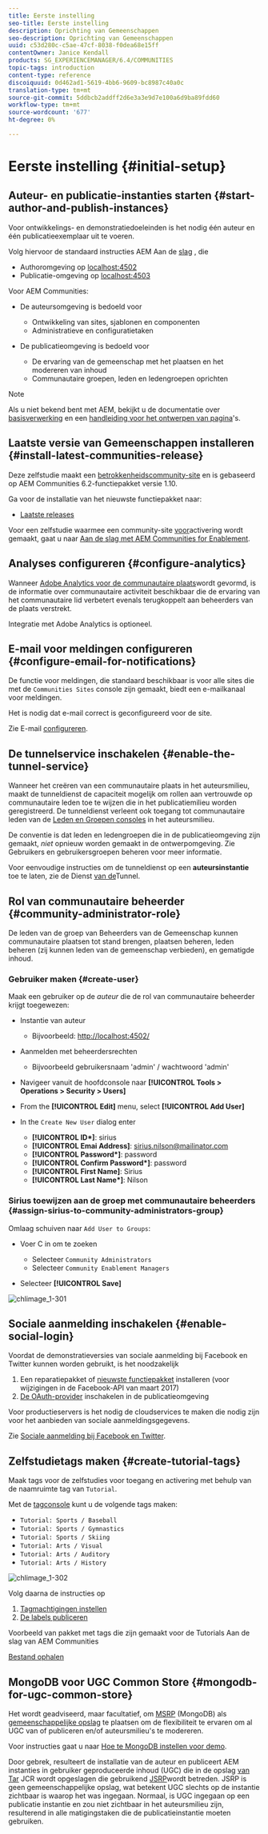 ```yaml
---
title: Eerste instelling
seo-title: Eerste instelling
description: Oprichting van Gemeenschappen
seo-description: Oprichting van Gemeenschappen
uuid: c53d280c-c5ae-47cf-8038-f0dea68e15ff
contentOwner: Janice Kendall
products: SG_EXPERIENCEMANAGER/6.4/COMMUNITIES
topic-tags: introduction
content-type: reference
discoiquuid: 0d462ad1-5619-4bb6-9609-bc8987c40a0c
translation-type: tm+mt
source-git-commit: 5ddbcb2addff2d6e3a3e9d7e100a6d9ba89fdd60
workflow-type: tm+mt
source-wordcount: '677'
ht-degree: 0%

---
```



# Eerste instelling {#initial-setup}

## Auteur- en publicatie-instanties starten {#start-author-and-publish-instances}

Voor ontwikkelings- en demonstratiedoeleinden is het nodig één auteur en één publicatieexemplaar uit te voeren.

Volg hiervoor de standaard instructies AEM Aan de [slag](../../help/sites-deploying/deploy.md#getting-started) , die

* Authoromgeving op [localhost:4502](http://localhost:4502/)
* Publicatie-omgeving op [localhost:4503](http://localhost:4503/)

Voor AEM Communities:

* De auteursomgeving is bedoeld voor

   * Ontwikkeling van sites, sjablonen en componenten
   * Administratieve en configuratietaken

* De publicatieomgeving is bedoeld voor

   * De ervaring van de gemeenschap met het plaatsen en het modereren van inhoud
   * Communautaire groepen, leden en ledengroepen oprichten

>[!NOTE]
>
>Als u niet bekend bent met AEM, bekijkt u de documentatie over [basisverwerking](../../help/sites-authoring/basic-handling.md) en een [handleiding voor het ontwerpen van pagina](../../help/sites-authoring/qg-page-authoring.md)&#39;s.

## Laatste versie van Gemeenschappen installeren {#install-latest-communities-release}

Deze zelfstudie maakt een [betrokkenheidscommunity-site](overview.md#engagement-community) en is gebaseerd op AEM Communities 6.2-functiepakket versie 1.10.

Ga voor de installatie van het nieuwste functiepakket naar:

* [Laatste releases](deploy-communities.md#latest-releases)

Voor een zelfstudie waarmee een community-site [voor](overview.md#enablement-community)activering wordt gemaakt, gaat u naar [Aan de slag met AEM Communities for Enablement](getting-started-enablement.md).

## Analyses configureren {#configure-analytics}

Wanneer [Adobe Analytics voor de communautaire plaats](analytics.md)wordt gevormd, is de informatie over communautaire activiteit beschikbaar die de ervaring van het communautaire lid verbetert evenals terugkoppelt aan beheerders van de plaats verstrekt.

Integratie met Adobe Analytics is optioneel.

## E-mail voor meldingen configureren {#configure-email-for-notifications}

De functie voor meldingen, die standaard beschikbaar is voor alle sites die met de `Communities Sites` console zijn gemaakt, biedt een e-mailkanaal voor meldingen.

Het is nodig dat e-mail correct is geconfigureerd voor de site.

Zie E-mail [configureren](email.md).

## De tunnelservice inschakelen {#enable-the-tunnel-service}

Wanneer het creëren van een communautaire plaats in het auteursmilieu, maakt de tunneldienst de capaciteit mogelijk om rollen aan vertrouwde op communautaire leden toe te wijzen die in het publicatiemilieu worden geregistreerd. De tunneldienst verleent ook toegang tot communautaire leden van de [Leden en Groepen consoles](members.md) in het auteursmilieu.

De conventie is dat leden en ledengroepen die in de publicatieomgeving zijn gemaakt, *niet* opnieuw worden gemaakt in de ontwerpomgeving. Zie Gebruikers en gebruikersgroepen [](users.md)beheren voor meer informatie.

Voor eenvoudige instructies om de tunneldienst op een **auteursinstantie** toe te laten, zie de Dienst [van de](deploy-communities.md#tunnel-service-on-author)Tunnel.

## Rol van communautaire beheerder {#community-administrator-role}

De leden van de groep van Beheerders van de Gemeenschap kunnen communautaire plaatsen tot stand brengen, plaatsen beheren, leden beheren (zij kunnen leden van de gemeenschap verbieden), en gematigde inhoud.

### Gebruiker maken {#create-user}

Maak een gebruiker op de *auteur* die de rol van communautaire beheerder krijgt toegewezen:

* Instantie van auteur

   * Bijvoorbeeld: [http://localhost:4502/](http://localhost:4503/)

* Aanmelden met beheerdersrechten

   * Bijvoorbeeld gebruikersnaam &#39;admin&#39; / wachtwoord &#39;admin&#39;

* Navigeer vanuit de hoofdconsole naar **[!UICONTROL Tools > Operations > Security > Users]**
* From the **[!UICONTROL Edit]** menu, select **[!UICONTROL Add User]**

* In the `Create New User` dialog enter

   * **[!UICONTROL ID&ast;]**: sirius
   * **[!UICONTROL Emai Address]**: sirius.nilson@mailinator.com
   * **[!UICONTROL Password&ast;]**: password
   * **[!UICONTROL Confirm Password&ast;]**: password
   * **[!UICONTROL First Name]**: Sirius
   * **[!UICONTROL Last Name&ast;]**: Nilson

### Sirius toewijzen aan de groep met communautaire beheerders {#assign-sirius-to-community-administrators-group}

Omlaag schuiven naar `Add User to Groups`:

* Voer C in om te zoeken

   * Selecteer `Community Administrators`
   * Selecteer `Community Enablement Managers`

* Selecteer **[!UICONTROL Save]**

![chlimage_1-301](assets/chlimage_1-301.png)

## Sociale aanmelding inschakelen {#enable-social-login}

Voordat de demonstratieversies van sociale aanmelding bij Facebook en Twitter kunnen worden gebruikt, is het noodzakelijk

1. Een reparatiepakket of [nieuwste functiepakket](deploy-communities.md#latestfeaturepack) installeren (voor wijzigingen in de Facebook-API van maart 2017)
1. [De OAuth-provider](social-login.md#adobe-granite-oauth-authentication-handler) inschakelen in de publicatieomgeving

Voor productieservers is het nodig de cloudservices te maken die nodig zijn voor het aanbieden van sociale aanmeldingsgegevens.

Zie [Sociale aanmelding bij Facebook en Twitter](social-login.md).

## Zelfstudietags maken {#create-tutorial-tags}

Maak tags voor de zelfstudies voor toegang en activering met behulp van de naamruimte tag van `Tutorial`.

Met de [tagconsole](../../help/sites-administering/tags.md#tagging-console) kunt u de volgende tags maken:

* `Tutorial: Sports / Baseball`
* `Tutorial: Sports / Gymnastics`
* `Tutorial: Sports / Skiing`
* `Tutorial: Arts / Visual`
* `Tutorial: Arts / Auditory`
* `Tutorial: Arts / History`

![chlimage_1-302](assets/chlimage_1-302.png)

Volg daarna de instructies op

1. [Tagmachtigingen instellen](../../help/sites-administering/tags.md#setting-tag-permissions)
1. [De labels publiceren](../../help/sites-administering/tags.md#publishing-tags)

Voorbeeld van pakket met tags die zijn gemaakt voor de Tutorials Aan de slag van AEM Communities

[Bestand ophalen](assets/tutorial_tags-v63.zip)

## MongoDB voor UGC Common Store {#mongodb-for-ugc-common-store}

Het wordt geadviseerd, maar facultatief, om [MSRP](msrp.md) (MongoDB) als [gemeenschappelijke opslag](working-with-srp.md) te plaatsen om de flexibiliteit te ervaren om al UGC van of publiceren en/of auteursmilieu&#39;s te modereren.

Voor instructies gaat u naar [Hoe te MongoDB instellen voor demo](demo-mongo.md).

Door gebrek, resulteert de installatie van de auteur en publiceert AEM instanties in gebruiker geproduceerde inhoud (UGC) die in de opslag [van Tar](../../help/sites-deploying/platform.md) JCR wordt opgeslagen die gebruikend [JSRP](jsrp.md)wordt betreden. JSRP is geen gemeenschappelijke opslag, wat betekent UGC slechts op de instantie zichtbaar is waarop het was ingegaan. Normaal, is UGC ingegaan op een publicatie instantie en zou niet zichtbaar in het auteursmilieu zijn, resulterend in alle matigingstaken die de publicatieinstantie moeten gebruiken.